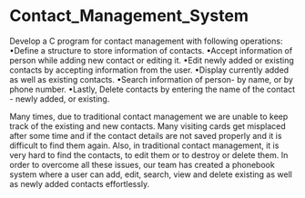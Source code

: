 # Contact_Management_System
Develop a C program for contact management with following operations: 
•Define a structure to store information of contacts. 
•Accept information of person while adding new contact or editing it. 
•Edit newly added or existing contacts by accepting information from the user. 
•Display currently added as well as existing contacts. 
•Search information of person- by name, or by phone number. 
•Lastly, Delete contacts by entering the name of the contact - newly added, or existing.

Many times, due to traditional contact management we are unable to keep track of the existing and new contacts. Many visiting cards get misplaced after some time and if the contact details are not saved properly and it is difficult to find them again.
Also, in traditional contact management, it is very hard to find the contacts, to edit them or to destroy or delete them.
In order to overcome all these issues, our team has created a phonebook system where a user can add, edit, search, view and delete existing as well as newly added contacts effortlessly.
